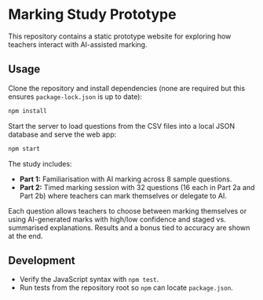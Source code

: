 # Marking Study Prototype

This repository contains a static prototype website for exploring how teachers interact with AI-assisted marking.

## Usage

Clone the repository and install dependencies (none are required but this ensures `package-lock.json` is up to date):

```bash
npm install
```

Start the server to load questions from the CSV files into a local JSON database and serve the web app:

```bash
npm start
```

The study includes:

- **Part 1:** Familiarisation with AI marking across 8 sample questions.
- **Part 2:** Timed marking session with 32 questions (16 each in Part 2a and Part 2b) where teachers can mark themselves or delegate to AI.

Each question allows teachers to choose between marking themselves or using AI-generated marks with high/low confidence and staged vs. summarised explanations. Results and a bonus tied to accuracy are shown at the end.

## Development

- Verify the JavaScript syntax with `npm test`.
- Run tests from the repository root so `npm` can locate `package.json`.

